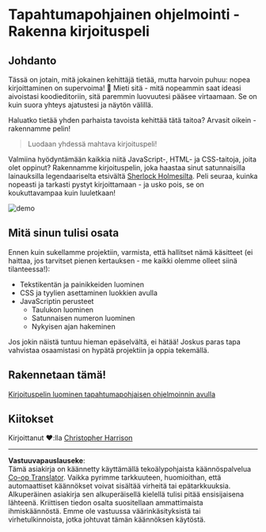 <!--
CO_OP_TRANSLATOR_METADATA:
{
  "original_hash": "5adea7059676fcdb1b546ccd54c956c2",
  "translation_date": "2025-10-23T00:38:12+00:00",
  "source_file": "4-typing-game/README.md",
  "language_code": "fi"
}
-->
# Tapahtumapohjainen ohjelmointi - Rakenna kirjoituspeli

## Johdanto

Tässä on jotain, mitä jokainen kehittäjä tietää, mutta harvoin puhuu: nopea kirjoittaminen on supervoima! 🚀 Mieti sitä - mitä nopeammin saat ideasi aivoistasi koodieditoriin, sitä paremmin luovuutesi pääsee virtaamaan. Se on kuin suora yhteys ajatustesi ja näytön välillä.

Haluatko tietää yhden parhaista tavoista kehittää tätä taitoa? Arvasit oikein - rakennamme pelin!

> Luodaan yhdessä mahtava kirjoituspeli!

Valmiina hyödyntämään kaikkia niitä JavaScript-, HTML- ja CSS-taitoja, joita olet oppinut? Rakennamme kirjoituspelin, joka haastaa sinut satunnaisilla lainauksilla legendaariselta etsivältä [Sherlock Holmesilta](https://en.wikipedia.org/wiki/Sherlock_Holmes). Peli seuraa, kuinka nopeasti ja tarkasti pystyt kirjoittamaan - ja usko pois, se on koukuttavampaa kuin luuletkaan!

![demo](../../../4-typing-game/images/demo.gif)

## Mitä sinun tulisi osata

Ennen kuin sukellamme projektiin, varmista, että hallitset nämä käsitteet (ei haittaa, jos tarvitset pienen kertauksen - me kaikki olemme olleet siinä tilanteessa!):

- Tekstikentän ja painikkeiden luominen
- CSS ja tyylien asettaminen luokkien avulla  
- JavaScriptin perusteet
  - Taulukon luominen
  - Satunnaisen numeron luominen
  - Nykyisen ajan hakeminen

Jos jokin näistä tuntuu hieman epäselvältä, ei hätää! Joskus paras tapa vahvistaa osaamistasi on hypätä projektiin ja oppia tekemällä.

## Rakennetaan tämä!

[Kirjoituspelin luominen tapahtumapohjaisen ohjelmoinnin avulla](./typing-game/README.md)

## Kiitokset

Kirjoittanut ♥️:lla [Christopher Harrison](http://www.twitter.com/geektrainer)

---

**Vastuuvapauslauseke**:  
Tämä asiakirja on käännetty käyttämällä tekoälypohjaista käännöspalvelua [Co-op Translator](https://github.com/Azure/co-op-translator). Vaikka pyrimme tarkkuuteen, huomioithan, että automaattiset käännökset voivat sisältää virheitä tai epätarkkuuksia. Alkuperäinen asiakirja sen alkuperäisellä kielellä tulisi pitää ensisijaisena lähteenä. Kriittisen tiedon osalta suositellaan ammattimaista ihmiskäännöstä. Emme ole vastuussa väärinkäsityksistä tai virhetulkinnoista, jotka johtuvat tämän käännöksen käytöstä.